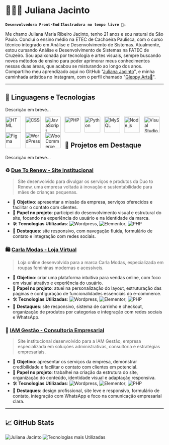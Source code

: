 # 👩🏻‍💻 Juliana Jacinto

**`Desenvolvedora Front-End`** **`Ilustradora no tempo livre 🎨✏️`**

Me chamo Juliana Maria Ribeiro Jacinto, tenho 21 anos e sou natural de São Paulo. Concluí o ensino médio na ETEC de Cachoeira Paulisca, com o curso técnico integrado em Análise e Desenvolvimento de Sistemas. Atualmente, estou cursando Análise e Desenvolvimento de Sistemas na FATEC de Cruzeiro. Sou apaixonada por tecnologia e artes visuais, sempre buscando novos métodos de ensino para poder aprimorar meus conhecimentos nessas duas áreas, que acabou se misturando ao longo dos anos. Compartilho meu aprendizado aqui no GitHub "[Juliana Jacinto](https://github.com/JulianaJacinto/)", e minha caminhada artística no Instagram, com o perfil chamado "[Gleppy Arts🌱](https://www.instagram.com/gleppy.arts)".

---

## 🤖 Linguagens e Tecnologias
Descrição em breve...

<img 
    align="left" 
    alt="HTML"
    title="HTML" 
    width="50px" 
    style="padding-right: 10px;" 
    src="https://cdn.jsdelivr.net/gh/devicons/devicon@latest/icons/html5/html5-original.svg" 
/>
<img 
    align="left" 
    alt="CSS" 
    title="CSS"
    width="50px" 
    style="padding-right: 10px;" 
    src="https://cdn.jsdelivr.net/gh/devicons/devicon@latest/icons/css3/css3-original.svg" 
/>
<img 
    align="left" 
    alt="JavaScript" 
    title="JavaScript"
    width="50px" 
    style="padding-right: 10px;" 
    src="https://cdn.jsdelivr.net/gh/devicons/devicon@latest/icons/javascript/javascript-original.svg" 
/>
<img 
    align="left" 
    alt="PHP" 
    title="PHP"
    width="50px" 
    style="padding-right: 10px;" 
    src="https://cdn.jsdelivr.net/gh/devicons/devicon@latest/icons/php/php-original.svg" 
/>
<img 
    align="left" 
    alt="Python" 
    title="Python"
    width="50px" 
    style="padding-right: 10px;" 
    src="https://cdn.jsdelivr.net/gh/devicons/devicon@latest/icons/python/python-original.svg" 
/>
<img 
    align="left" 
    alt="MySQL" 
    title="MySQL"
    width="50px" 
    style="padding-right: 10px;" 
    src="https://cdn.jsdelivr.net/gh/devicons/devicon@latest/icons/mysql/mysql-original-wordmark.svg" 
/>
<img 
    align="left" 
    alt="Node.js" 
    title="Node.js"
    width="50px" 
    style="padding-right: 10px;" 
    src="https://cdn.jsdelivr.net/gh/devicons/devicon@latest/icons/nodejs/nodejs-original-wordmark.svg" 
/>
<img 
    align="left" 
    alt="Visual Studio Code" 
    title="Visual Studio Code"
    width="50px" 
    style="padding-right: 10px;" 
    src="https://cdn.jsdelivr.net/gh/devicons/devicon@latest/icons/vscode/vscode-original.svg" 
/>
<img 
    align="left" 
    alt="Figma" 
    title="Figma"
    width="50px" 
    style="padding-right: 10px;" 
    src="https://cdn.jsdelivr.net/gh/devicons/devicon@latest/icons/figma/figma-original.svg" 
/>
<img 
    align="left" 
    alt="WordPress" 
    title="WordPress"
    width="50px" 
    style="padding-right: 10px;" 
    src="https://cdn.jsdelivr.net/gh/devicons/devicon@latest/icons/wordpress/wordpress-original.svg" 
/>
<img 
    align="left" 
    alt="WooCommerce" 
    title="WooCommerce"
    width="50px" 
    style="padding-right: 10px;" 
    src="https://cdn.jsdelivr.net/gh/devicons/devicon@latest/icons/woocommerce/woocommerce-plain-wordmark.svg" 
/>
<br/>
<br/>

---

## 📌 Projetos em Destaque
Descrição em breve...

### ♻️ [Due To Renew - Site Institucional](https://duetorenew.com/)
> Site desenvolvido para divulgar os serviços e produtos da Duo to Renew, uma empresa voltada à inovação e sustentabilidade para mães de crianças pequenas.

- 🌿 **Objetivo**: apresentar a missão da empresa, serviços oferecidos e facilitar o contato com clientes.
- 💼 **Papel no projeto**: participei do desenvolvimento visual e estrutural do site, focando na experiência do usuário e na identidade da marca.
- 🛠️ **Tecnologias Utilizadas**: ![Wordpress](https://img.shields.io/badge/-WordPress-3776AB?style=flat&logo=wordpress&logoColor=white), ![Elementor](https://img.shields.io/badge/-ElementorPro-e6477c?style=flat&logo=elemetorpro&logoColor=white), ![PHP](https://img.shields.io/badge/-PHP-e68e47?style=flat&logo=php&logoColor=white)
- 📱 **Destaques**: site responsivo, com navegação fluida, formulário de contato e integração com redes sociais.

### 🛍️ [Carla Modas - Loja Virtual](https://carlaamodas.com.br/)
> Loja online desenvolvida para a marca Carla Modas, especializada em roupas femininas modernas e acessíveis.

- 🧵 **Objetivo**: criar uma plataforma intuitiva para vendas online, com foco em visual atrativo e experiência do usuário.
- 💼 **Papel no projeto**: atuei na personalização do layout, estruturação das páginas e configuração de funcionalidades essenciais do e-commerce.
- 🛠️ **Tecnologias Utilizadas**: ![Wordpress](https://img.shields.io/badge/-WordPress-3776AB?style=flat&logo=wordpress&logoColor=white), ![Elementor](https://img.shields.io/badge/-ElementorPro-e6477c?style=flat&logo=elemetorpro&logoColor=white), ![PHP](https://img.shields.io/badge/-PHP-e68e47?style=flat&logo=php&logoColor=white)
- 📱 **Destaques**: site responsivo, sistema de carrinho e checkout, organização de produtos por categorias e integração com redes sociais e WhatsApp.

### 🧠 [IAM Gestão - Consultoria Empresarial](https://carlaamodas.com.br/)
> Site institucional desenvolvido para a IAM Gestão, empresa especializada em soluções administrativas, consultoria e estratégias empresariais.

- 🎯 **Objetivo**: apresentar os serviços da empresa, demonstrar credibilidade e facilitar o contato com clientes em potencial.
- 💼 **Papel no projeto**: trabalhei na criação da estrutura do site, organização do conteúdo, identidade visual e adaptação responsiva.
- 🛠️ **Tecnologias Utilizadas**: ![Wordpress](https://img.shields.io/badge/-WordPress-3776AB?style=flat&logo=wordpress&logoColor=white), ![Elementor](https://img.shields.io/badge/-ElementorPro-e6477c?style=flat&logo=elemetorpro&logoColor=white), ![PHP](https://img.shields.io/badge/-PHP-e68e47?style=flat&logo=php&logoColor=white)
- 📱 **Destaques**: design profissional, site leve e responsivo, formulário de contato, integração com WhatsApp e foco na comunicação empresarial clara.

---

## 📈 GitHub Stats

![Juliana Jacinto](https://github-readme-stats.vercel.app/api?username=JulianaJacinto&show_icons=true&theme=dracula)
![Tecnologias mais Utilizadas](https://github-readme-stats.vercel.app/api/top-langs/?username=JulianaJacinto&theme=dracula&langs_count=9)
